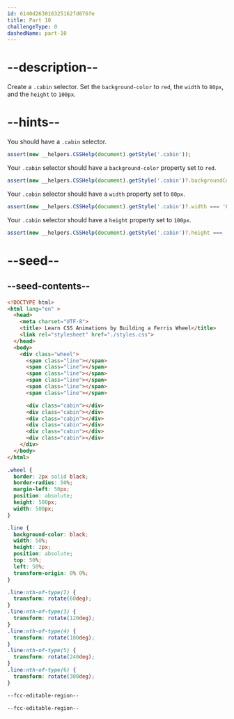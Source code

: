 ```yaml
---
id: 6140d263016325162fd076fe
title: Part 10
challengeType: 0
dashedName: part-10
---
```


# --description--

Create a `.cabin` selector. Set the `background-color` to `red`, the `width` to `80px`, and the `height` to `100px`.

# --hints--

You should have a `.cabin` selector.

```js
assert(new __helpers.CSSHelp(document).getStyle('.cabin'));
```

Your `.cabin` selector should have a `background-color` property set to `red`.

```js
assert(new __helpers.CSSHelp(document).getStyle('.cabin')?.backgroundColor === 'red');
```

Your `.cabin` selector should have a `width` property set to `80px`.

```js
assert(new __helpers.CSSHelp(document).getStyle('.cabin')?.width === '80px');
```

Your `.cabin` selector should have a `height` property set to `100px`.

```js
assert(new __helpers.CSSHelp(document).getStyle('.cabin')?.height === '100px');
```

# --seed--

## --seed-contents--

```html
<!DOCTYPE html>
<html lang="en" >
  <head>
    <meta charset="UTF-8">
    <title> Learn CSS Animations by Building a Ferris Wheel</title>
    <link rel="stylesheet" href="./styles.css">
  </head>
  <body>
    <div class="wheel">
      <span class="line"></span>
      <span class="line"></span>
      <span class="line"></span>
      <span class="line"></span>
      <span class="line"></span>
      <span class="line"></span>

      <div class="cabin"></div>
      <div class="cabin"></div>
      <div class="cabin"></div>
      <div class="cabin"></div>
      <div class="cabin"></div>
      <div class="cabin"></div>
    </div>
  </body>
</html>
```

```css
.wheel {
  border: 2px solid black;
  border-radius: 50%;
  margin-left: 50px;
  position: absolute;
  height: 500px;
  width: 500px;
}

.line {
  background-color: black;
  width: 50%;
  height: 2px;
  position: absolute;
  top: 50%;
  left: 50%;
  transform-origin: 0% 0%;
}

.line:nth-of-type(2) {
  transform: rotate(60deg);
}
.line:nth-of-type(3) {
  transform: rotate(120deg);
}
.line:nth-of-type(4) {
  transform: rotate(180deg);
}
.line:nth-of-type(5) {
  transform: rotate(240deg);
}
.line:nth-of-type(6) {
  transform: rotate(300deg);
}

--fcc-editable-region--

--fcc-editable-region--
```
